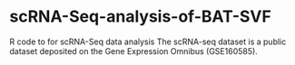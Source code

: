 # scRNA-Seq-analysis-of-BAT-SVF
R code to for scRNA-Seq data analysis
The scRNA-seq dataset is a public dataset deposited on the Gene Expression Omnibus (GSE160585).
